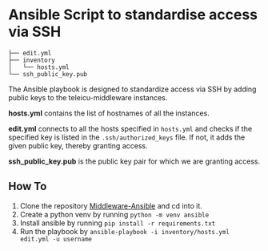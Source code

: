 # Ansible Script to standardise access via SSH

```
├── edit.yml
├── inventory
│   └── hosts.yml
└── ssh_public_key.pub
```

The Ansible playbook is designed to standardize access via SSH by adding public keys to the teleicu-middleware instances.

**hosts.yml** contains the list of hostnames of all the instances.

**edit.yml** connects to all the hosts specified in `hosts.yml` and checks if the specified key is listed in the `.ssh/authorized_keys` file. If not, it adds the given public key, thereby granting access.

**ssh_public_key.pub** is the public key pair for which we are granting access.

## How To 

1. Clone the repository [Middleware-Ansible](github.com/10bedicu/middleware-ansible)  and cd into it. 
2. Create a python venv by running `python -m venv ansible`
3. Install ansible by running `pip install -r requirements.txt`
4. Run the playbook by `ansible-playbook -i inventory/hosts.yml edit.yml -u username` 